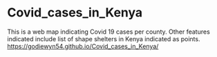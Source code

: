 # Covid_cases_in_Kenya
This is a web map indicating Covid 19 cases per county. Other features indicated include list of shape shelters in Kenya indicated as points.
https://godiewyn54.github.io/Covid_cases_in_Kenya/
